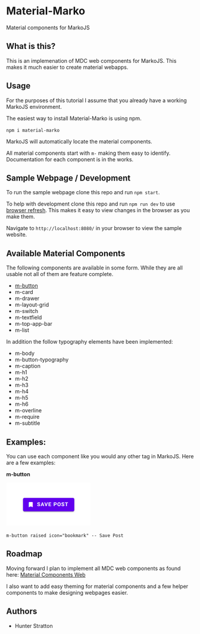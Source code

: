 # Material-Marko
Material components for MarkoJS

## What is this?
This is an implemenation of MDC web components for MarkoJS. This makes it much easier to create material webapps.

## Usage
For the purposes of this tutorial I assume that you already have a working MarkoJS environment.

The easiest way to install Material-Marko is using npm.

`npm i material-marko`

MarkoJS will automatically locate the material components.

All material components start with `m-` making them easy to identify. Documentation for each component is in the works.

## Sample Webpage / Development
To run the sample webpage clone this repo and run `npm start`.

To help with development clone this repo and run `npm run dev` to use [browser refresh](https://github.com/patrick-steele-idem/browser-refresh). This makes it easy to view changes in the browser as you make them.

Navigate to `http://localhost:8080/` in your browser to view the sample website.

## Available Material Components
The following components are available in some form. While they are all usable not all of them are feature complete.
- [m-button]("./src/components/m-button")
- m-card
- m-drawer
- m-layout-grid
- m-switch
- m-textfield
- m-top-app-bar
- m-list

In addition the follow typography elements have been implemented:
- m-body
- m-button-typography
- m-caption
- m-h1
- m-h2
- m-h3
- m-h4
- m-h5
- m-h6
- m-overline
- m-require
- m-subtitle

## Examples:
You can use each component like you would any other tag in MarkoJS. Here are a few examples:

**m-button**

![Raised Button](./images/m-button/m-button-raised.png)

`m-button raised icon="bookmark" -- Save Post`

## Roadmap
Moving forward I plan to implement all MDC web components as found here: [Material Components Web](https://github.com/material-components/material-components-web/tree/master/packages)

I also want to add easy theming for material components and a few helper components to make designing webpages easier.

## Authors
- Hunter Stratton
